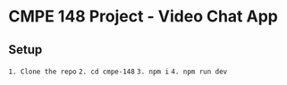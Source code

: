 # CMPE 148 Project - Video Chat App

## Setup
`1. Clone the repo`
`2. cd cmpe-148`
`3. npm i`
`4. npm run dev`

